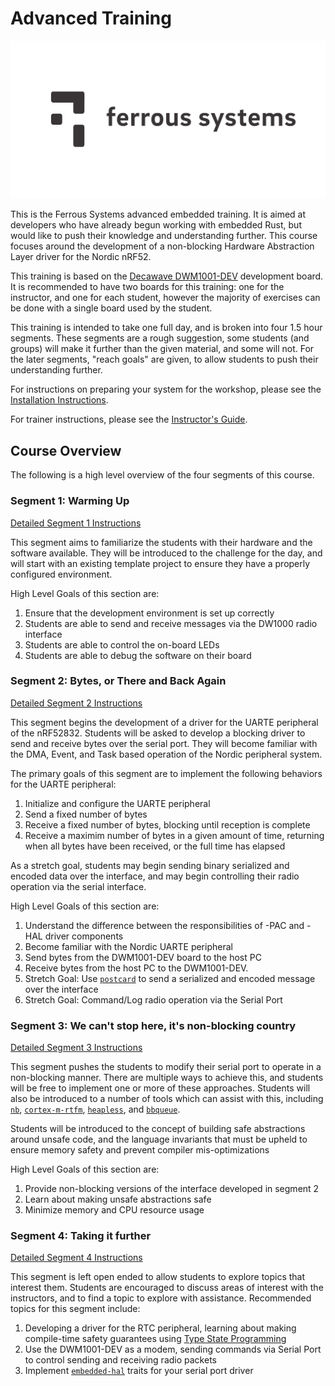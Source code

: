 # Advanced Training

[![Ferrous Systems](../images/ferrous-logo.svg)](https://ferrous-systems.com/)

This is the Ferrous Systems advanced embedded training. It is aimed at developers who have already begun working with embedded Rust, but would like to push their knowledge and understanding further. This course focuses around the development of a non-blocking Hardware Abstraction Layer driver for the Nordic nRF52.

This training is based on the [Decawave DWM1001-DEV] development board. It is recommended to have two boards for this training: one for the instructor, and one for each student, however the majority of exercises can be done with a single board used by the student.

This training is intended to take one full day, and is broken into four 1.5 hour segments. These segments are a rough suggestion, some students (and groups) will make it further than the given material, and some will not. For the later segments, "reach goals" are given, to allow students to push their understanding further.

For instructions on preparing your system for the workshop, please see the [Installation Instructions].

For trainer instructions, please see the [Instructor's Guide].

[Decawave DWM1001-DEV]: https://www.decawave.com/product/dwm1001-development-board/
[Instructor's Guide]: ./docs/instructor-guide.md
[Installation Instructions]: ../INSTALL.md


## Course Overview

The following is a high level overview of the four segments of this course.

### Segment 1: Warming Up

[Detailed Segment 1 Instructions](./docs/segment-1.md)

This segment aims to familiarize the students with their hardware and the software available. They will be introduced to the challenge for the day, and will start with an existing template project to ensure they have a properly configured environment.

High Level Goals of this section are:

1. Ensure that the development environment is set up correctly
2. Students are able to send and receive messages via the DW1000 radio interface
3. Students are able to control the on-board LEDs
4. Students are able to debug the software on their board

### Segment 2: Bytes, or There and Back Again

[Detailed Segment 2 Instructions](./docs/segment-2.md)

This segment begins the development of a driver for the UARTE peripheral of the nRF52832. Students will be asked to develop a blocking driver to send and receive bytes over the serial port. They will become familiar with the DMA, Event, and Task based operation of the Nordic peripheral system.

The primary goals of this segment are to implement the following behaviors for the UARTE peripheral:

1. Initialize and configure the UARTE peripheral
2. Send a fixed number of bytes
3. Receive a fixed number of bytes, blocking until reception is complete
4. Receive a maximim number of bytes in a given amount of time, returning when all bytes have been received, or the full time has elapsed

As a stretch goal, students may begin sending binary serialized and encoded data over the interface, and may begin controlling their radio operation via the serial interface.

High Level Goals of this section are:

1. Understand the difference between the responsibilities of -PAC and -HAL driver components
2. Become familiar with the Nordic UARTE peripheral
3. Send bytes from the DWM1001-DEV board to the host PC
4. Receive bytes from the host PC to the DWM1001-DEV.
5. Stretch Goal: Use [`postcard`] to send a serialized and encoded message over the interface
6. Stretch Goal: Command/Log radio operation via the Serial Port

[`postcard`]: https://github.com/jamesmunns/postcard

### Segment 3: We can't stop here, it's non-blocking country

[Detailed Segment 3 Instructions](./docs/segment-3.md)

This segment pushes the students to modify their serial port to operate in a non-blocking manner. There are multiple ways to achieve this, and students will be free to implement one or more of these approaches. Students will also be introduced to a number of tools which can assist with this, including [`nb`], [`cortex-m-rtfm`], [`heapless`], and [`bbqueue`].

Students will be introduced to the concept of building safe abstractions around unsafe code, and the language invariants that must be upheld to ensure memory safety and prevent compiler mis-optimizations

High Level Goals of this section are:

1. Provide non-blocking versions of the interface developed in segment 2
2. Learn about making unsafe abstractions safe
3. Minimize memory and CPU resource usage

[`nb`]: https://docs.rs/nb
[`cortex-m-rtfm`]: https://github.com/japaric/cortex-m-rtfm
[`heapless`]: https://docs.rs/heapless
[`bbqueue`]: https://docs.rs/bbqueue

### Segment 4: Taking it further

[Detailed Segment 4 Instructions](./docs/segment-4.md)

This segment is left open ended to allow students to explore topics that interest them. Students are encouraged to discuss areas of interest with the instructors, and to find a topic to explore with assistance. Recommended topics for this segment include:

1. Developing a driver for the RTC peripheral, learning about making compile-time safety guarantees using [Type State Programming]
2. Use the DWM1001-DEV as a modem, sending commands via Serial Port to control sending and receiving radio packets
3. Implement [`embedded-hal`] traits for your serial port driver

[Type State Programming]: https://docs.rust-embedded.org/book/static-guarantees/typestate-programming.html
[`embedded-hal`]: https://github.com/rust-embedded/embedded-hal
